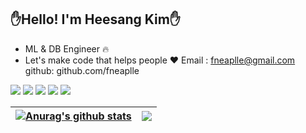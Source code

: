 
  
## ✋Hello! I'm Heesang Kim✋

- ML & DB Engineer 🔥
- Let's make code that helps people ❤️
Email : fneaplle@gmail.com
github: github.com/fneaplle

<img src="https://img.shields.io/badge/PyTorch-EE4C2C?style=flat&logo=pytorch&logoColor=white"/> <img src="https://img.shields.io/badge/python-3776AB?style=flat&logo=python&logoColor=white"/> <img src="https://img.shields.io/badge/tensorflow-FF6F00?style=flat&logo=tensorflow&logoColor=white"/> <img src="https://img.shields.io/badge/postgresql-4169E1?style=flat&logo=postgresql&logoColor=white"/> <img src="https://img.shields.io/badge/Oracle-F80000?style=flat&logo=Oracle&logoColor=white"/>  


| <a href="https://github.com/fneaplle/github-readme-stats"><img align="center" src="https://github-readme-stats.vercel.app/api?username=fneaplle&show_icons=true&include_all_commits=true&theme=buefy&hide_border=true" alt="Anurag's github stats" /></a> | <a href="https://github.com/fneaplle/github-readme-stats"><img align="center" src="https://github-readme-stats.vercel.app/api/top-langs/?username=fneaplle&layout=compact&theme=buefy&hide_border=true" /></a> |
| ------------- | ------------- |
